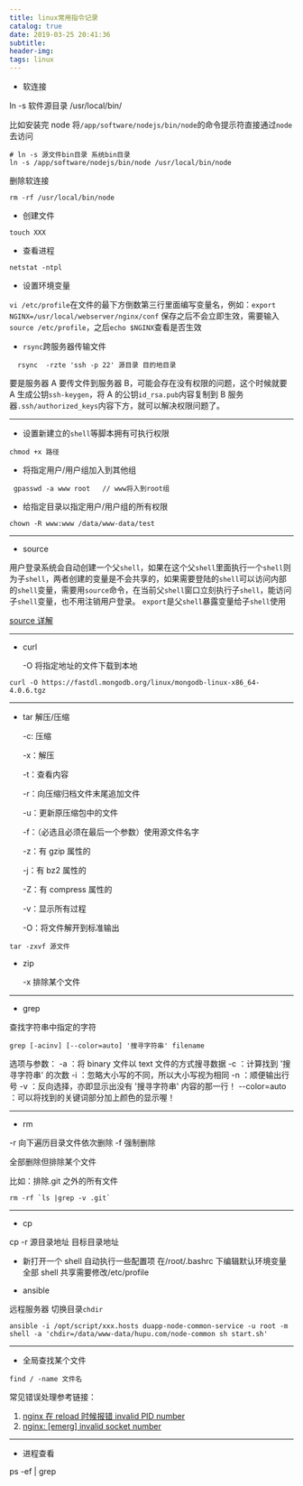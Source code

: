 ```yaml
---
title: linux常用指令记录
catalog: true
date: 2019-03-25 20:41:36
subtitle:
header-img:
tags: linux
---
```


- 软连接

ln -s 软件源目录 /usr/local/bin/

比如安装完 node 将`/app/software/nodejs/bin/node`的命令提示符直接通过`node`去访问

```shell
# ln -s 源文件bin目录 系统bin目录
ln -s /app/software/nodejs/bin/node /usr/local/bin/node
```

删除软连接

```shell
rm -rf /usr/local/bin/node
```

- 创建文件

```shell
touch XXX
```

- 查看进程

```shell
netstat -ntpl
```

- 设置环境变量

`vi /etc/profile`在文件的最下方倒数第三行里面编写变量名，例如：`export NGINX=/usr/local/webserver/nginx/conf` 保存之后不会立即生效，需要输入`source /etc/profile`，之后`echo $NGINX`查看是否生效

- `rsync`跨服务器传输文件

```shell
  rsync  -rzte 'ssh -p 22' 源目录 目的地目录
```

要是服务器 A 要传文件到服务器 B，可能会存在没有权限的问题，这个时候就要 A 生成公钥`ssh-keygen`，将 A 的公钥`id_rsa.pub`内容复制到 B 服务器`.ssh/authorized_keys`内容下方，就可以解决权限问题了。

---

- 设置新建立的`shell`等脚本拥有可执行权限

```shell
chmod +x 路径
```

- 将指定用户/用户组加入到其他组

```shell
 gpasswd -a www root   // www将入到root组
```

- 给指定目录以指定用户/用户组的所有权限

```shell
chown -R www:www /data/www-data/test
```

---

- source

用户登录系统会自动创建一个父`shell`，如果在这个父`shell`里面执行一个`shell`则为子`shell`，两者创建的变量是不会共享的，如果需要登陆的`shell`可以访问内部的`shell`变量，需要用`source`命令，在当前父`shell`窗口立刻执行子`shell`，能访问子`shell`变量，也不用注销用户登录。
`export`是父`shell`暴露变量给子`shell`使用

[source 详解](https://www.cnblogs.com/ThatsMyTiger/p/6865817.html)

---

- curl

  -O 将指定地址的文件下载到本地

```shell
curl -O https://fastdl.mongodb.org/linux/mongodb-linux-x86_64-4.0.6.tgz
```

---

- tar 解压/压缩

  -c: 压缩

  -x：解压

  -t：查看内容

  -r：向压缩归档文件末尾追加文件

  -u：更新原压缩包中的文件

  -f：（必选且必须在最后一个参数）使用源文件名字

  -z：有 gzip 属性的

  -j：有 bz2 属性的

  -Z：有 compress 属性的

  -v：显示所有过程

  -O：将文件解开到标准输出

```shell
tar -zxvf 源文件
```

- zip

  -x 排除某个文件

---

- grep

查找字符串中指定的字符

```shell
grep [-acinv] [--color=auto] '搜寻字符串' filename
```

选项与参数：
-a ：将 binary 文件以 text 文件的方式搜寻数据
-c ：计算找到 '搜寻字符串' 的次数
-i ：忽略大小写的不同，所以大小写视为相同
-n ：顺便输出行号
-v ：反向选择，亦即显示出没有 '搜寻字符串' 内容的那一行！
--color=auto ：可以将找到的关键词部分加上颜色的显示喔！

---

- rm

-r 向下遍历目录文件依次删除
-f 强制删除

全部删除但排除某个文件

比如：排除.git 之外的所有文件

```shell
rm -rf `ls |grep -v .git`
```

---

- cp

cp -r 源目录地址 目标目录地址

- 新打开一个 shell 自动执行一些配置项 在/root/.bashrc 下编辑默认环境变量 全部 shell 共享需要修改/etc/profile

- ansible

远程服务器 切换目录`chdir`

```shell
ansible -i /opt/script/xxx.hosts duapp-node-common-service -u root -m shell -a 'chdir=/data/www-data/hupu.com/node-common sh start.sh'
```

---

- 全局查找某个文件

```shell
find / -name 文件名
```

常见错误处理参考链接：

1. [nginx 在 reload 时候报错 invalid PID number](https://www.cnblogs.com/tielemao/p/6163419.html)
2. [nginx: [emerg] invalid socket number ](https://blog.csdn.net/bikeorcl/article/details/78850265)

---

- 进程查看

ps -ef | grep
